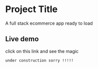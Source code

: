 # Project Title

A full stack ecommerce app ready to load



## Live demo

click on this link and see the magic

`under construction sorry !!!!!`